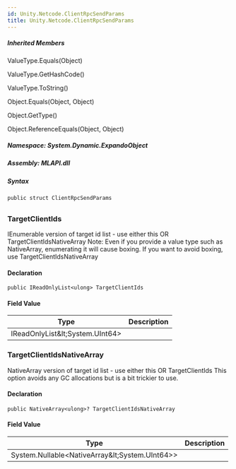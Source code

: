 ```yaml
---  
id: Unity.Netcode.ClientRpcSendParams  
title: Unity.Netcode.ClientRpcSendParams  
---
```


<div class="markdown level0 summary">

</div>

<div class="markdown level0 conceptual">

</div>

<div class="inheritedMembers">

##### Inherited Members

<div>

ValueType.Equals(Object)

</div>

<div>

ValueType.GetHashCode()

</div>

<div>

ValueType.ToString()

</div>

<div>

Object.Equals(Object, Object)

</div>

<div>

Object.GetType()

</div>

<div>

Object.ReferenceEquals(Object, Object)

</div>

</div>

##### **Namespace**: System.Dynamic.ExpandoObject

##### **Assembly**: MLAPI.dll

##### Syntax

``` lang-csharp
public struct ClientRpcSendParams
```

## 

### TargetClientIds

<div class="markdown level1 summary">

IEnumerable version of target id list - use either this OR
TargetClientIdsNativeArray Note: Even if you provide a value type such
as NativeArray, enumerating it will cause boxing. If you want to avoid
boxing, use TargetClientIdsNativeArray

</div>

<div class="markdown level1 conceptual">

</div>

#### Declaration

``` lang-csharp
public IReadOnlyList<ulong> TargetClientIds
```

#### Field Value

| Type                           | Description |
|--------------------------------|-------------|
| IReadOnlyList\&lt;System.UInt64&gt;|             |

### TargetClientIdsNativeArray

<div class="markdown level1 summary">

NativeArray version of target id list - use either this OR
TargetClientIds This option avoids any GC allocations but is a bit
trickier to use.

</div>

<div class="markdown level1 conceptual">

</div>

#### Declaration

``` lang-csharp
public NativeArray<ulong>? TargetClientIdsNativeArray
```

#### Field Value

| Type                                            | Description |
|-------------------------------------------------|-------------|
| System.Nullable\<NativeArray\&lt;System.UInt64&gt;\> |             |
